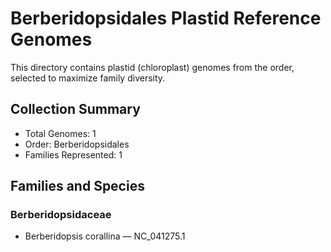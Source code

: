 # Berberidopsidales Plastid Reference Genomes

This directory contains plastid (chloroplast) genomes from the order, selected to maximize family diversity.

## Collection Summary

- Total Genomes: 1
- Order: Berberidopsidales
- Families Represented: 1

## Families and Species

### Berberidopsidaceae
- Berberidopsis corallina — NC_041275.1

